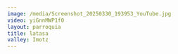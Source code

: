 ```yaml
---
image: /media/Screenshot_20250330_193953_YouTube.jpg
video: yiGnnMWP1f0
layout: parroquia
title: latasa
valley: Imotz
---
```

